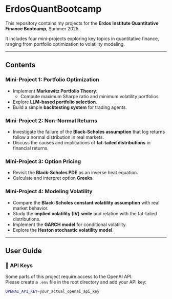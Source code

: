 # ErdosQuantBootcamp

This repository contains my projects for the **Erdos Institute Quantitative Finance Bootcamp**, Summer 2025.

It includes four mini-projects exploring key topics in quantitative finance, ranging from portfolio optimization to volatility modeling.

---

## Contents

### Mini-Project 1: Portfolio Optimization
- Implement **Markowitz Portfolio Theory**:
  - Compute maximum Sharpe ratio and minimum volatility portfolios.
- Explore **LLM-based portfolio selection**.
- Build a simple **backtesting system** for trading agents. 

### Mini-Project 2: Non-Normal Returns
- Investigate the failure of the **Black-Scholes assumption** that log returns follow a normal distribution in real markets.
- Discuss the causes and implications of **fat-tailed distributions** in financial returns.

### Mini-Project 3: Option Pricing
- Revisit the **Black-Scholes PDE** as an inverse heat equation.
- Calculate and interpret option **Greeks**.

### Mini-Project 4: Modeling Volatility
- Compare the **Black-Scholes constant volatility assumption** with real market behavior.
- Study the **implied volatility (IV) smile** and relation with the fat-tailed distributions.
- Implement the **GARCH model** for conditional volatility.
- Explore the **Heston stochastic volatility model**.

---

##  User Guide

### 🔑 API Keys
Some parts of this project require access to the OpenAI API.  
Please create a `.env` file in the root directory and add your API key:

```bash
OPENAI_API_KEY=your_actual_openai_api_key

